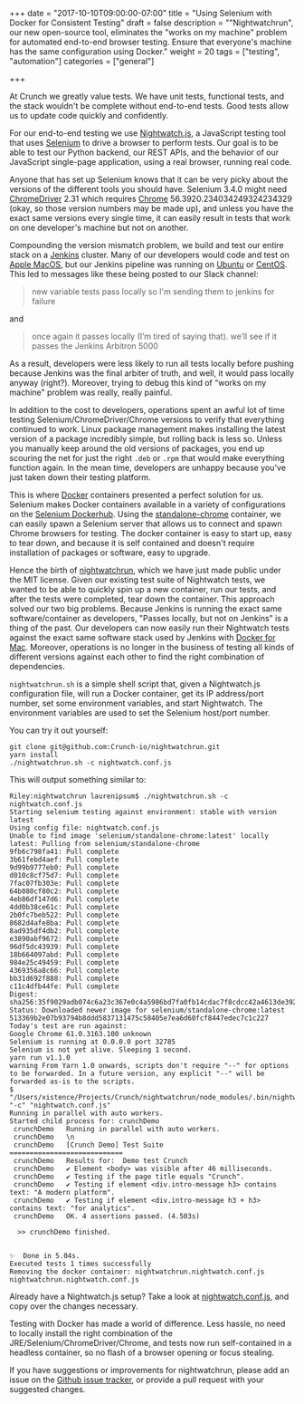 +++
date = "2017-10-10T09:00:00-07:00"
title = "Using Selenium with Docker for Consistent Testing"
draft = false
description = "\"Nightwatchrun\", our new open-source tool, eliminates the \"works on my machine\" problem for automated end-to-end browser testing. Ensure that everyone's machine has the same configuration using Docker."
weight = 20
tags = ["testing", "automation"]
categories = ["general"]

+++

At Crunch we greatly value tests. We have unit tests, functional tests, and the stack wouldn't be complete without end-to-end tests. Good tests allow us to update code quickly and confidently.

For our end-to-end testing we use [Nightwatch.js][1], a JavaScript
testing tool that uses [Selenium][2] to drive a browser to perform tests. Our goal is to be
able to test our Python backend, our REST APIs, and the
behavior of our JavaScript single-page application, using a real browser,
running real code.

Anyone that has set up Selenium knows that it can be very picky about
the versions of the different tools you should have. Selenium 3.4.0 might need
[ChromeDriver][4] 2.31 which requires [Chrome][6] 56.3920.234034249324234329 (okay, so
those version numbers may be made up), and unless you have
the exact same versions every single time, it can easily result in tests
that work on one developer's machine but not on another.

Compounding the version mismatch problem, we build and test our entire stack on a [Jenkins][8] cluster. Many of our developers would code and test on [Apple MacOS][3], but our Jenkins pipeline
was running on [Ubuntu][5] or [CentOS][7]. This led to messages like these being posted to our Slack channel:

> new variable tests pass locally so I'm sending them to jenkins for failure

and

> once again it passes locally (I’m tired of saying that). we’ll see if it
> passes the Jenkins Arbitron 5000

As a result, developers were less likely to run all tests locally before pushing because Jenkins was the final arbiter
of truth, and well, it would pass locally anyway (right?). Moreover, trying to debug this kind of "works on my machine" problem was really, really painful.

In addition to the cost to developers, operations spent an awful
lot of time testing Selenium/ChromeDriver/Chrome versions to verify that
everything continued to work. Linux package management makes installing the
latest version of a package incredibly simple, but rolling back is less so. Unless you manually keep
around the old versions of packages, you end up scouring the net for just the
right `.deb` or `.rpm` that would make everything function again. In the mean
time, developers are unhappy because you've just taken down their testing
platform.

This is where [Docker][9] containers presented a perfect solution for us.
Selenium makes Docker containers available in a variety of configurations on
the [Selenium Dockerhub][10]. Using the [standalone-chrome][11] container, we
can easily spawn a Selenium server that allows us to connect and spawn Chrome
browsers for testing. The docker container is easy to start up, easy to
tear down, and because it is self contained and doesn't require installation of
packages or software, easy to upgrade.

Hence the birth of [nightwatchrun][12], which we have just made public under the MIT license. Given our existing test suite of Nightwatch
tests, we wanted to be able to quickly spin up a new container, run our tests,
and after the tests were completed, tear down the container. This approach solved our two big problems.
Because Jenkins is running the exact same software/container as developers, "Passes locally, but not on Jenkins"
is a thing of the past. Our developers can now easily run their Nightwatch
tests against the exact same software stack used by Jenkins with [Docker for Mac][13].
Moreover, operations is no longer in the business of testing all kinds of different
  versions against each other to find the right combination of dependencies.

`nightwatchrun.sh` is a simple shell script that, given a Nightwatch.js
configuration file, will run a Docker container, get its IP address/port
number, set some environment variables, and start Nightwatch. The environment
variables are used to set the Selenium host/port number.

You can try it out yourself:

```
git clone git@github.com:Crunch-io/nightwatchrun.git
yarn install
./nightwatchrun.sh -c nightwatch.conf.js
```

This will output something similar to:

    Riley:nightwatchrun laurenipsum$ ./nightwatchrun.sh -c nightwatch.conf.js
    Starting selenium testing against environment: stable with version latest
    Using config file: nightwatch.conf.js
    Unable to find image 'selenium/standalone-chrome:latest' locally
    latest: Pulling from selenium/standalone-chrome
    9fb6c798fa41: Pull complete
    3b61febd4aef: Pull complete
    9d99b9777eb0: Pull complete
    d010c8cf75d7: Pull complete
    7fac07fb303e: Pull complete
    64b080cf80c2: Pull complete
    4eb86df147d6: Pull complete
    4dd0b38ce61c: Pull complete
    2b0fc7beb522: Pull complete
    8682d4afe8ba: Pull complete
    8ad935df4db2: Pull complete
    e3890abf9672: Pull complete
    96df5dc43939: Pull complete
    18b664097abd: Pull complete
    984e25c49459: Pull complete
    4369356a8c66: Pull complete
    bb31d692f888: Pull complete
    c11c4dfb44fe: Pull complete
    Digest: sha256:35f9029adb074c6a23c367e0c4a5986bd7fa0fb14cdac7f8cdcc42a4613de392
    Status: Downloaded newer image for selenium/standalone-chrome:latest
    513369b2e07b93794b8ddd5837131475c58405e7ea6d60fcf8447edec7c1c227
    Today's test are run against:
    Google Chrome 61.0.3163.100 unknown
    Selenium is running at 0.0.0.0 port 32785
    Selenium is not yet alive. Sleeping 1 second.
    yarn run v1.1.0
    warning From Yarn 1.0 onwards, scripts don't require "--" for options to be forwarded. In a future version, any explicit "--" will be forwarded as-is to the scripts.
    $ "/Users/xistence/Projects/Crunch/nightwatchrun/node_modules/.bin/nightwatch" "-c" "nightwatch.conf.js"
    Running in parallel with auto workers.
    Started child process for: crunchDemo
     crunchDemo   Running in parallel with auto workers.
     crunchDemo   \n
     crunchDemo   [Crunch Demo] Test Suite
    ============================
     crunchDemo   Results for:  Demo test Crunch
     crunchDemo   ✔ Element <body> was visible after 46 milliseconds.
     crunchDemo   ✔ Testing if the page title equals "Crunch".
     crunchDemo   ✔ Testing if element <div.intro-message h3> contains text: "A modern platform".
     crunchDemo   ✔ Testing if element <div.intro-message h3 + h3> contains text: "for analytics".
     crunchDemo   OK. 4 assertions passed. (4.503s)

      >> crunchDemo finished.  


    ✨  Done in 5.04s.
    Executed tests 1 times successfully
    Removing the docker container: nightwatchrun.nightwatch.conf.js
    nightwatchrun.nightwatch.conf.js

Already have a Nightwatch.js setup? Take a look at
[nightwatch.conf.js][14], and copy over the changes necessary.

Testing with Docker has made a world of difference. Less hassle, no need to
locally install the right combination of the JRE/Selenium/ChromeDriver/Chrome,
and tests now run self-contained in a headless container, so no flash of a
browser opening or focus stealing.

If you have suggestions or improvements for nightwatchrun, please add an issue on the [Github
issue tracker][15], or provide a pull request with your suggested changes.

[1]: http://nightwatchjs.org
[2]: http://www.seleniumhq.org
[3]: https://www.apple.com/macos/
[4]: https://sites.google.com/a/chromium.org/chromedriver/
[5]: http://ubuntu.com
[6]: https://www.google.com/chrome/
[7]: https://www.centos.org
[8]: https://jenkins.io
[9]: https://www.docker.com
[10]: https://hub.docker.com/u/selenium/
[11]: https://hub.docker.com/r/selenium/standalone-chrome/
[12]: https://github.com/crunch-io/nightwatchrun/
[13]: https://www.docker.com/docker-mac
[14]: https://github.com/Crunch-io/nightwatchrun/blob/master/nightwatch.conf.js
[15]: https://github.com/Crunch-io/nightwatchrun/issues
